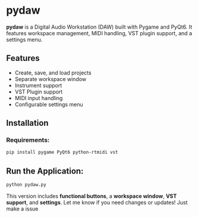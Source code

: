 # pydaw

**pydaw** is a Digital Audio Workstation (DAW) built with Pygame and PyQt6. It features workspace management, MIDI handling, VST plugin support, and a settings menu.

## Features
- Create, save, and load projects
- Separate workspace window
- Instrument support
- VST Plugin support
- MIDI input handling
- Configurable settings menu

## Installation
### Requirements:
```bash
pip install pygame PyQt6 python-rtmidi vst
```


## Run the Application:

```bash
python pydaw.py
```

This version includes **functional buttons**, a **workspace window**, **VST support**, and **settings**. Let me know if you need changes or updates! Just make a issue
